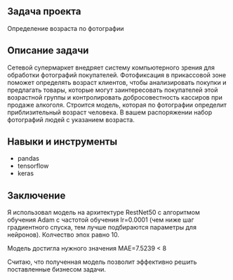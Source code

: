 ## Задача проекта

Определение возраста по фотографии

## Описание задачи

Сетевой супермаркет внедряет систему компьютерного зрения для обработки фотографий покупателей. Фотофиксация в прикассовой зоне поможет 
определять возраст клиентов, чтобы анализировать покупки и предлагать товары, которые могут заинтересовать покупателей этой возрастной группы и 
контролировать добросовестность кассиров при продаже алкоголя. Строится модель, которая по фотографии определит приблизительный возраст 
человека. В вашем распоряжении набор фотографий людей с указанием возраста.

## Навыки и инструменты
- pandas
- tensorflow
- keras

## Заключение

Я использовал модель на архитектуре RestNet50 с алгоритмом обучения Adam с частотой обучения lr=0.0001 (чем ниже шаг градиентного спуска, тем лучше подбираются параметры для нейронов). Колчество эпох равно 10.

Модель достигла нужного значения MAE=7.5239 < 8

Считаю, что полученная модель позволит эффективно решить поставленные бизнесом задачи.
